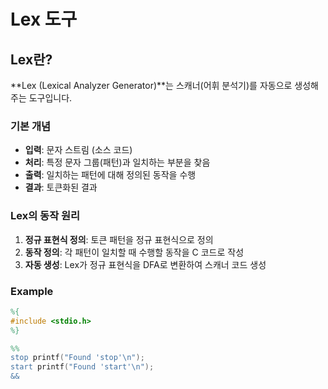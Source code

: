 # Lex 도구

## Lex란?

**Lex (Lexical Analyzer Generator)**는 스캐너(어휘 분석기)를 자동으로 생성해주는 도구입니다.

### 기본 개념

-   **입력**: 문자 스트림 (소스 코드)
-   **처리**: 특정 문자 그룹(패턴)과 일치하는 부분을 찾음
-   **출력**: 일치하는 패턴에 대해 정의된 동작을 수행
-   **결과**: 토큰화된 결과

### Lex의 동작 원리

1. **정규 표현식 정의**: 토큰 패턴을 정규 표현식으로 정의
2. **동작 정의**: 각 패턴이 일치할 때 수행할 동작을 C 코드로 작성
3. **자동 생성**: Lex가 정규 표현식을 DFA로 변환하여 스캐너 코드 생성

### Example

```lex
%{
#include <stdio.h>
%}

%%
stop printf("Found 'stop'\n");
start printf("Found 'start'\n");
&&
```
